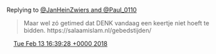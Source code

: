 Replying to [@JanHeinZwiers and @Paul\_0110](https://twitter.com/JanHeinZwiers/status/963449963815587840)

> Maar wel zó getimed dat DENK vandaag een keertje niet hoeft te bidden\. https://salaamislam\.nl/gebedstijden/

<img src="../../media/tweet.ico" width="12" /> [Tue Feb 13 16:39:28 +0000 2018](https://twitter.com/DromerDenker/status/963452573012328448)